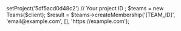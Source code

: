 <?php

use Appwrite\Client;
use Appwrite\Services\Teams;

$client = new Client();

$client
    ->setProject('5df5acd0d48c2') // Your project ID
;

$teams = new Teams($client);

$result = $teams->createMembership('[TEAM_ID]', 'email@example.com', [], 'https://example.com');